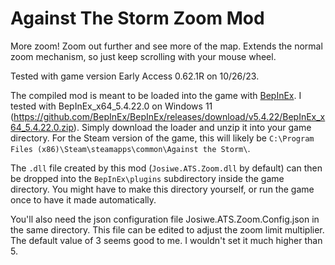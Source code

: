 # Against The Storm Zoom Mod

More zoom! Zoom out further and see more of the map. Extends the normal zoom mechanism, so just keep scrolling with your mouse wheel.

Tested with game version Early Access 0.62.1R on 10/26/23.

The compiled mod is meant to be loaded into the game with [BepInEx](https://github.com/BepInEx/BepInEx). 
I tested with BepInEx_x64_5.4.22.0 on Windows 11 (https://github.com/BepInEx/BepInEx/releases/download/v5.4.22/BepInEx_x64_5.4.22.0.zip). 
Simply download the loader and unzip it into your game directory. 
For the Steam version of the game, this will likely be `C:\Program Files (x86)\Steam\steamapps\common\Against the Storm\`. 

The `.dll` file created by this mod (`Josiwe.ATS.Zoom.dll` by default) can then be dropped into the `BepInEx\plugins` subdirectory 
inside the game directory. You might have to make this directory yourself, or run the game once to have it made automatically.

You'll also need the json configuration file Josiwe.ATS.Zoom.Config.json in the same directory. This file can be edited
to adjust the zoom limit multiplier. The default value of 3 seems good to me. I wouldn't set it much higher than 5.